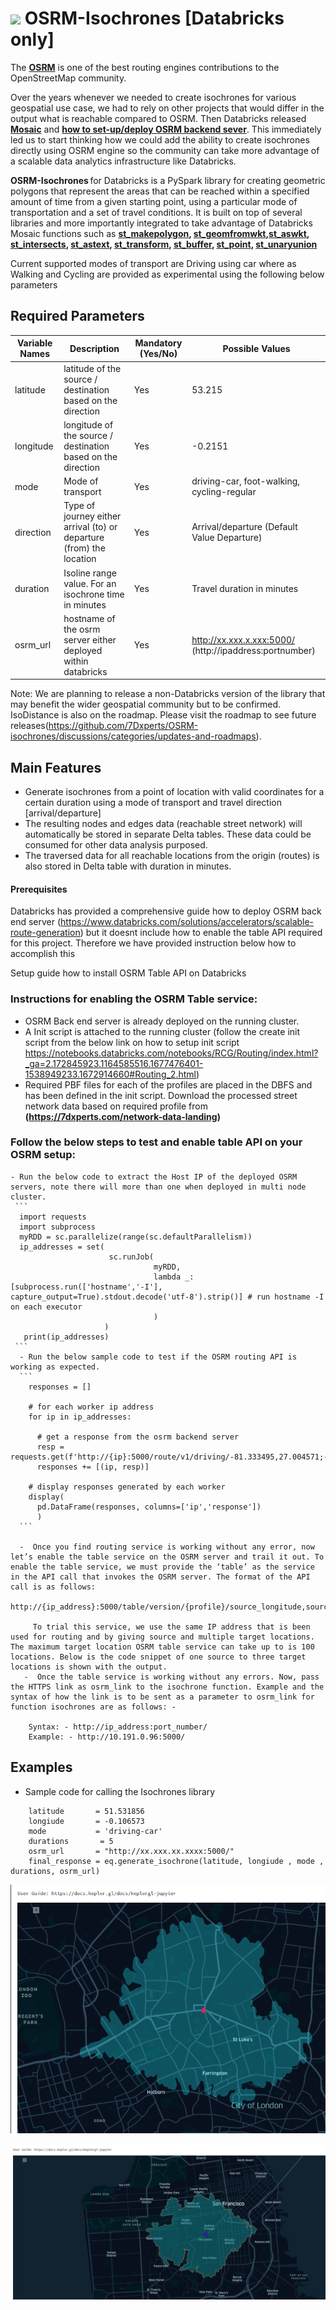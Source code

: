 # <img src="https://files.training.databricks.com/images/databricks-logo.png" width=40px> OSRM-Isochrones [Databricks only] 

The **[OSRM](http://project-osrm.org/)** is one of the best routing engines contributions to the OpenStreetMap community.

Over the years whenever we needed to create isochrones for various geospatial use case, we had to rely on other projects that would differ in the output what is reachable compared to OSRM. Then Databricks released **[Mosaic](https://www.databricks.com/blog/2022/05/02/high-scale-geospatial-processing-with-mosaic.html)** and 
**[how to set-up/deploy OSRM backend sever](https://www.databricks.com/solutions/accelerators/scalable-route-generation)**. 
This immediately led us to start thinking how we could add the ability to create isochrones directly using OSRM engine so the community can take more advantage of a scalable data analytics infrastructure like Databricks.

**OSRM-Isochrones** for Databricks is a PySpark library for creating geometric polygons that represent the areas that can be reached within a specified amount of time from a given starting point, using a particular mode of transportation and a set of travel conditions. It is built on top of several libraries and more importantly integrated to take advantage of Databricks Mosaic functions such as **[st_makepolygon](https://databrickslabs.github.io/mosaic/api/geometry-constructors.html#st-makepolygon), [st_geomfromwkt](https://databrickslabs.github.io/mosaic/api/geometry-constructors.html#st-geomfromwkt),[st_aswkt](https://databrickslabs.github.io/mosaic/api/geometry-constructors.html#st-aswkt), [st_intersects](https://databrickslabs.github.io/mosaic/api/geometry-constructors.html#st-intersects), [st_astext](https://databrickslabs.github.io/mosaic/api/geometry-constructors.html#st-astext), [st_transform](https://databrickslabs.github.io/mosaic/api/geometry-constructors.html#st-transform), [st_buffer](https://databrickslabs.github.io/mosaic/api/spatial-functions.html#st-buffer), [st_point](https://databrickslabs.github.io/mosaic/api/geometry-constructors.html#st-point), [st_unaryunion](https://databrickslabs.github.io/mosaic/api/geometry-constructors.html#st-unaryunion)**

Current supported modes of transport are Driving using car where as Walking and Cycling are provided as experimental using the following below parameters

## Required Parameters 
|Variable Names   |	Description           |	Mandatory (Yes/No)     |	Possible Values            |
|--------------   |-----------------------|------------|-------------------------------|
|latitude         |	latitude of the source / destination based on the direction |	Yes|	53.215|
|longitude        |	longitude of the source / destination based on the direction |	Yes|	-0.2151|
|mode             |	Mode of transport	    |Yes	       |driving-car, foot-walking,  cycling-regular|
|direction        |	Type of journey either arrival (to) or departure (from) the location|	Yes	|Arrival/departure (Default Value Departure)|
|duration         |	Isoline range value. For an isochrone time in minutes|	Yes|	Travel duration in minutes|
|osrm_url        |	hostname of the osrm server either deployed within databricks |	Yes|	http://xx.xxx.x.xxx:5000/  (http://ipaddress:portnumber)|


Note: We are planning to release a non-Databricks version of the library that may benefit the wider geospatial community but to be confirmed. IsoDistance is also on the roadmap. Please visit the roadmap to see future releases(https://github.com/7Dxperts/OSRM-isochrones/discussions/categories/updates-and-roadmaps).  

## Main Features
   * Generate isochrones from a point of location with valid coordinates for a certain duration using a mode of transport and travel direction [arrival/departure]
   * The resulting nodes and edges data (reachable street network) will automatically be stored in separate Delta tables. These data could be consumed for other data analysis purposed.
   * The traversed data for all reachable locations from the origin (routes) is also stored in Delta table with duration in minutes.
 
  #### Prerequisites 
  Databricks has provided a comprehensive guide how to deploy OSRM back end server (https://www.databricks.com/solutions/accelerators/scalable-route-generation) but it doesnt include how to enable the table API required for this project. Therefore we have provided instruction below how to accomplish this
  
  Setup guide how to install OSRM Table API on Databricks
  
   ### Instructions for enabling the OSRM Table service: 

   * OSRM Back end server is already deployed on the running cluster.
   * A Init script is attached to the running cluster (follow the create init script from the below link on how to setup init script https://notebooks.databricks.com/notebooks/RCG/Routing/index.html?_ga=2.172845923.1164585516.1677476401-1538949233.1672914660#Routing_2.html)
   * Required PBF files for each of the profiles are placed in the DBFS and has been defined in the init script. Download the processed street network data based on required profile from **(https://7dxperts.com/network-data-landing)** 

   ### Follow the below steps to test and enable table API on your OSRM setup:
    - Run the below code to extract the Host IP of the deployed OSRM servers, note there will more than one when deployed in multi node cluster.
     ```
      import requests
      import subprocess
      myRDD = sc.parallelize(range(sc.defaultParallelism))
      ip_addresses = set( 
                          sc.runJob(
                                    myRDD, 
                                    lambda _: [subprocess.run(['hostname','-I'], capture_output=True).stdout.decode('utf-8').strip()] # run hostname -I on each executor
                                    )
                         )
       print(ip_addresses)
     ```
      - Run the below sample code to test if the OSRM routing API is working as expected. 
      ```
        responses = []

        # for each worker ip address
        for ip in ip_addresses:

          # get a response from the osrm backend server
          resp = requests.get(f'http://{ip}:5000/route/v1/driving/-81.333495,27.004571;-81.906328,28.881845;-81.906328,28.881845').text
          responses += [(ip, resp)]

        # display responses generated by each worker
        display(
          pd.DataFrame(responses, columns=['ip','response'])
          )
      ```

      -  Once you find routing service is working without any error, now let’s enable the table service on the OSRM server and trail it out. To enable the table service, we must provide the ‘table’ as the service in the API call that invokes the OSRM server. The format of the API call is as follows:
         http://{ip_address}:5000/table/version/{profile}/source_longitude,source_latitude;target_longitude1,target_latitude1;target_longitude2,target_latitude2

         To trial this service, we use the same IP address that is been used for routing and by giving source and multiple target locations. The maximum target location OSRM table service can take up to is 100 locations. Below is the code snippet of one source to three target locations is shown with the output.
       -  Once the table service is working without any errors. Now, pass the HTTPS link as osrm_link to the isochrone function. Example and the syntax of how the link is to be sent as a parameter to osrm_link for function isochrones are as follows: -

        Syntax: - http://ip_address:port_number/
        Example: - http://10.191.0.96:5000/


  
  
  

## Examples

*  Sample code for calling the Isochrones library
``` import eqolines eq
    latitude       = 51.531856
    longiude       = -0.106573
    mode           = 'driving-car'
    durations       = 5
    osrm_url       = "http://xx.xxx.xx.xxxx:5000/"
    final_response = eq.generate_isochrone(latitude, longiude , mode , durations, osrm_url)
```

![](docs/pics/Isochrones_London.png)

![](docs/pics/Isochrones_Sanfransisco.png)
```


